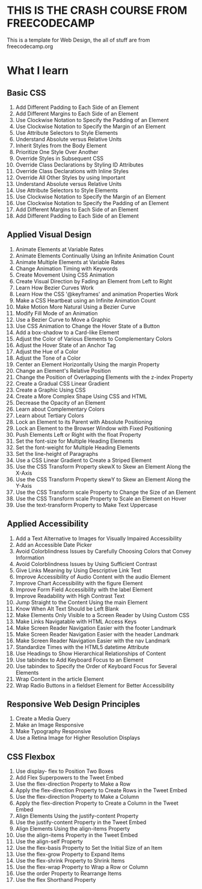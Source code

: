 # THIS IS THE CRASH COURSE FROM FREECODECAMP
This is a template for Web Design, the all of stuff are from freecodecamp.org

# What I learn
## Basic CSS
1. Add Different Padding to Each Side of an Element
2. Add Different Margins to Each Side of an Element
3. Use Clockwise Notation to Specify the Padding of an Element
4. Use Clockwise Notation to Specify the Margin of an Element
5. Use Attribute Selectors to Style Elements
6. Understand Absolute versus Relative Units
7. Inherit Styles from the Body Element
8. Prioritize One Style Over Another
9. Override Styles in Subsequent CSS
10. Override Class Declarations by Styling ID Attributes
11. Override Class Declarations with Inline Styles
12. Override All Other Styles by using Important
13. Understand Absolute versus Relative Units
14. Use Attribute Selectors to Style Elements
15. Use Clockwise Notation to Specify the Margin of an Element
16. Use Clockwise Notation to Specify the Padding of an Element
17. Add Different Margins to Each Side of an Element
18. Add Different Padding to Each Side of an Element

## Applied Visual Design
1. Animate Elements at Variable Rates
2. Animate Elements Continually Using an Infinite Animation Count
3. Animate Multiple Elements at Variable Rates
4. Change Animation Timing with Keywords
5. Create Movement Using CSS Animation
6. Create Visual Direction by Fading an Element from Left to Right
7. Learn How Bezier Curves Work
8. Learn How the CSS '@keyframes' and animation Properties Work
9. Make a CSS Heartbeat using an Infinite Animation Count
10. Make Motion More Natural Using a Bezier Curve
11. Modify Fill Mode of an Animation
12. Use a Bezier Curve to Move a Graphic
13. Use CSS Animation to Change the Hover State of a Button
14. Add a box-shadow to a Card-like Element
15. Adjust the Color of Various Elements to Complementary Colors
16. Adjust the Hover State of an Anchor Tag
17. Adjust the Hue of a Color
18. Adjust the Tone of a Color
19. Center an Element Horizontally Using the margin Property
20. Change an Element's Relative Position
21. Change the Position of Overlapping Elements with the z-index Property
22. Create a Gradual CSS Linear Gradient
23. Create a Graphic Using CSS
24. Create a More Complex Shape Using CSS and HTML
25. Decrease the Opacity of an Element
26. Learn about Complementary Colors
27. Learn about Tertiary Colors
28. Lock an Element to its Parent with Absolute Positioning
29. Lock an Element to the Browser Window with Fixed Positioning
30. Push Elements Left or Right with the float Property
31. Set the font-size for Multiple Heading Elements
32. Set the font-weight for Multiple Heading Elements
33. Set the line-height of Paragraphs
34. Use a CSS Linear Gradient to Create a Striped Element
35. Use the CSS Transform Property skewX to Skew an Element Along the X-Axis
36. Use the CSS Transform Property skewY to Skew an Element Along the Y-Axis
37. Use the CSS Transform scale Property to Change the Size of an Element
38. Use the CSS Transform scale Property to Scale an Element on Hover
39. Use the text-transform Property to Make Text Uppercase

## Applied Accessibility
1. Add a Text Alternative to Images for Visually Impaired Accessibility
2. Add an Accessible Date Picker
3. Avoid Colorblindness Issues by Carefully Choosing Colors that Convey Information
4. Avoid Colorblindness Issues by Using Sufficient Contrast
5. Give Links Meaning by Using Descriptive Link Text
6. Improve Accessibility of Audio Content with the audio Element
7. Improve Chart Accessibility with the figure Element
8. Improve Form Field Accessibility with the label Element
9. Improve Readability with High Contrast Text
10. Jump Straight to the Content Using the main Element
11. Know When Alt Text Should be Left Blank
12. Make Elements Only Visible to a Screen Reader by Using Custom CSS
13. Make Links Navigatable with HTML Access Keys
14. Make Screen Reader Navigation Easier with the footer Landmark
15. Make Screen Reader Navigation Easier with the header Landmark
16. Make Screen Reader Navigation Easier with the nav Landmark
17. Standardize Times with the HTML5 datetime Attribute
18. Use Headings to Show Hierarchical Relationships of Content
19. Use tabindex to Add Keyboard Focus to an Element
20. Use tabindex to Specify the Order of Keyboard Focus for Several Elements
21. Wrap Content in the article Element
22. Wrap Radio Buttons in a fieldset Element for Better Accessibility

## Responsive Web Design Principles
1. Create a Media Query
2. Make an Image Responsive
3. Make Typography Responsive
4. Use a Retina Image for Higher Resolution Displays

## CSS Flexbox
1. Use display- flex to Position Two Boxes
2. Add Flex Superpowers to the Tweet Embed
3. Use the flex-direction Property to Make a Row
4. Apply the flex-direction Property to Create Rows in the Tweet Embed
5. Use the flex-direction Property to Make a Column
6. Apply the flex-direction Property to Create a Column in the Tweet Embed
7. Align Elements Using the justify-content Property
8. Use the justify-content Property in the Tweet Embed
9. Align Elements Using the align-items Property
10. Use the align-items Property in the Tweet Embed
11. Use the align-self Property
12. Use the flex-basis Property to Set the Initial Size of an Item
13. Use the flex-grow Property to Expand Items
14. Use the flex-shrink Property to Shrink Items
15. Use the flex-wrap Property to Wrap a Row or Column
16. Use the order Property to Rearrange Items
17. Use the flex Shorthand Property
